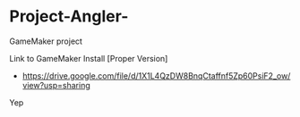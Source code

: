 # Project-Angler-
GameMaker project 

Link to GameMaker Install [Proper Version]
- https://drive.google.com/file/d/1X1L4QzDW8BnqCtaffnf5Zp60PsiF2_ow/view?usp=sharing

 Yep 
